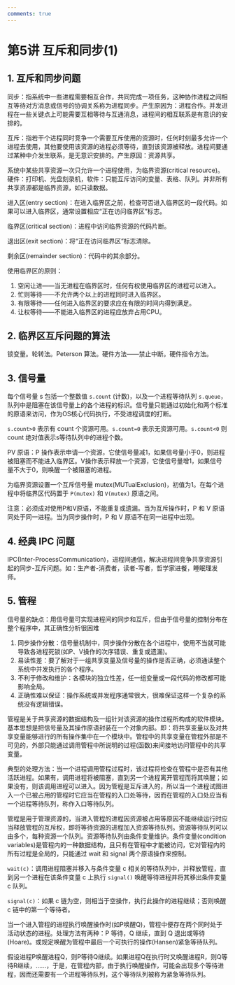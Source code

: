 ```yaml
---
comments: true
---
```


# 第5讲 互斥和同步(1)

## 1. 互斥和同步问题

同步：指系统中一些进程需要相互合作，共同完成一项任务，这种协作进程之间相互等待对方消息或信号的协调关系称为进程同步。产生原因为：进程合作。并发进程在一些关键点上可能需要互相等待与互通消息，进程间的相互联系是有意识的安排的。

互斥：指若干个进程同时竞争一个需要互斥使用的资源时，任何时刻最多允许一个进程去使用，其他要使用该资源的进程必须等待，直到该资源被释放。进程间要通过某种中介发生联系，是无意识安排的。产生原因：资源共享。

系统中某些共享资源一次只允许一个进程使用，为临界资源(critical resource)。硬件：打印机、光盘刻录机，软件：只能互斥访问的变量、表格、队列。并非所有共享资源都是临界资源，如只读数据。

进入区(entry section)：在进入临界区之前，检查可否进入临界区的一段代码。如果可以进入临界区，通常设置相应“正在访问临界区”标志。

临界区(critical section)：进程中访问临界资源的代码片断。

退出区(exit section)：将“正在访问临界区”标志清除。

剩余区(remainder section)：代码中的其余部分。

使用临界区的原则：

1. 空闲让进——当无进程在临界区时，任何有权使用临界区的进程可以进入。
2. 忙则等待——不允许两个以上的进程同时进入临界区。
3. 有限等待——任何进入临界区的要求应在有限的时间内得到满足。
4. 让权等待——不能进入临界区的进程应放弃占用CPU。

## 2. 临界区互斥问题的算法

锁变量。轮转法。Peterson 算法。硬件方法——禁止中断。硬件指令方法。

## 3. 信号量

每个信号量 s 包括一个整数值 `s.count` (计数)，以及一个进程等待队列 `s.queue`，队列中是阻塞在该信号量上的各个进程的标识。信号量只能通过初始化和两个标准的原语来访问，作为OS核心代码执行，不受进程调度的打断。

`s.count>0` 表示有 count 个资源可用。`s.count=0` 表示无资源可用。`s.count<0` 则 count 绝对值表示s等待队列中的进程个数。

PV 原语：P 操作表示申请一个资源，它使信号量减1，如果信号量小于0，则进程被阻塞而不能进入临界区。V操作表示释放一个资源，它使信号量增1，如果信号量不大于0，则唤醒一个被阻塞的进程。

为临界资源设置一个互斥信号量 mutex(MUTualExclusion)，初值为1。在每个进程中将临界区代码置于 `P(mutex)` 和 `V(mutex)` 原语之间。

注意：必须成对使用P和V原语，不能重复或遗漏。当为互斥操作时，P 和 V 原语同处于同一进程。当为同步操作时，P 和 V 原语不在同一进程中出现。

## 4. 经典 IPC 问题

IPC(Inter-ProcessCommunication)，进程间通信，解决进程间竞争共享资源引起的同步-互斥问题。如：生产者-消费者，读者-写者，哲学家进餐，睡眠理发师。

## 5. 管程

信号量的缺点：用信号量可实现进程间的同步和互斥，但由于信号量的控制分布在整个程序中，其正确性分析很困难

1. 同步操作分散：信号量机制中，同步操作分散在各个进程中，使用不当就可能导致各进程死锁(如P、V操作的次序错误、重复或遗漏)。
2. 易读性差：要了解对于一组共享变量及信号量的操作是否正确，必须通读整个系统中并发执行的各个程序。
3. 不利于修改和维护：各模块的独立性差，任一组变量或一段代码的修改都可能影响全局。
4. 正确性难以保证：操作系统或并发程序通常很大，很难保证这样一个复杂的系统没有逻辑错误。

管程是关于共享资源的数据结构及一组针对该资源的操作过程所构成的软件模块。基本思想是把信号量及其操作原语封装在一个对象内部。即：将共享变量以及对共享变量能够进行的所有操作集中在一个模块中。管程中的共享变量在管程外部是不可见的，外部只能通过调用管程中所说明的过程(函数)来间接地访问管程中的共享变量。

典型的处理方法：当一个进程调用管程过程时，该过程将检查在管程中是否有其他活跃进程。如果有，调用进程将被阻塞，直到另一个进程离开管程而将其唤醒；如果没有，则该调用进程可以进入。因为管程是互斥进入的，所以当一个进程试图进入一个已被占用的管程时它应当在管程的入口处等待，因而在管程的入口处应当有一个进程等待队列，称作入口等待队列。

管程是用于管理资源的，当进入管程的进程因资源被占用等原因不能继续运行时应当释放管程的互斥权，即将等待资源的进程加入资源等待队列。资源等待队列可以由多个，每种资源一个队列。资源等待队列由条件变量维护。条件变量(condition variables)是管程内的一种数据结构，且只有在管程中才能被访问，它对管程内的所有过程是全局的，只能通过 wait 和 signal 两个原语操作来控制。

`wait(c)`：调用进程阻塞并移入与条件变量 c 相关的等待队列中，并释放管程，直到另一个进程在该条件变量 c 上执行 `signal()` 唤醒等待进程并将其移出条件变量 c 队列。

`signal(c)`：如果 c 链为空，则相当于空操作，执行此操作的进程继续；否则唤醒 c 链中的第一个等待者。

当一个进入管程的进程执行唤醒操作时(如P唤醒Q)，管程中便存在两个同时处于活动状态的进程。处理方法有两种：P 等待，Q 继续，直到 Q 退出或等待(Hoare)。或规定唤醒为管程中最后一个可执行的操作(Hansen)紧急等待队列。

假设进程P唤醒进程Q，则P等待Q继续。如果进程Q在执行时又唤醒进程R，则Q等待R继续，......，于是，在管程内部，由于执行唤醒操作，可能会出现多个等待进程，因而还需要有一个进程等待队列，这个等待队列被称为紧急等待队列。
